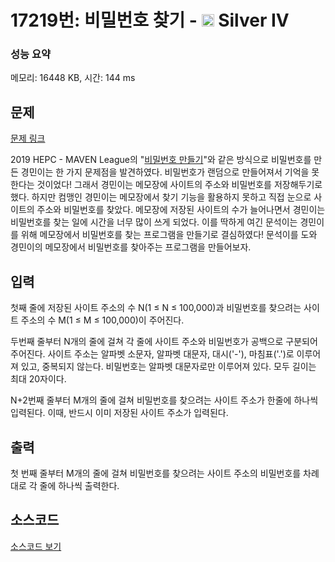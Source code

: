# 17219번: 비밀번호 찾기 - <img src="https://static.solved.ac/tier_small/7.svg" style="height:20px" /> Silver IV

<!-- performance -->
### 성능 요약
메모리: 16448 KB, 시간: 144 ms
<!-- end -->

## 문제

[문제 링크](https://boj.kr/17219)

<p>2019 HEPC - MAVEN League의 "<a href="/problem/17218">비밀번호 만들기</a>"와 같은 방식으로 비밀번호를 만든 경민이는 한 가지 문제점을 발견하였다. 비밀번호가 랜덤으로 만들어져서 기억을 못 한다는 것이었다! 그래서 경민이는 메모장에 사이트의 주소와 비밀번호를 저장해두기로 했다. 하지만 컴맹인 경민이는 메모장에서 찾기 기능을 활용하지 못하고&nbsp;직접 눈으로 사이트의 주소와 비밀번호를 찾았다. 메모장에 저장된 사이트의 수가 늘어나면서&nbsp;경민이는 비밀번호를 찾는 일에 시간을 너무 많이 쓰게 되었다. 이를 딱하게 여긴 문석이는 경민이를 위해 메모장에서 비밀번호를 찾는 프로그램을 만들기로 결심하였다! 문석이를 도와 경민이의 메모장에서 비밀번호를 찾아주는 프로그램을 만들어보자.</p>

## 입력

<p>첫째 줄에 저장된 사이트 주소의 수 N(1&nbsp;≤ N&nbsp;≤ 100,000)과 비밀번호를 찾으려는 사이트 주소의 수 M(1&nbsp;≤ M&nbsp;≤ 100,000)이 주어진다.</p>

<p>두번째 줄부터 N개의 줄에 걸쳐&nbsp;각 줄에 사이트 주소와 비밀번호가 공백으로 구분되어 주어진다. 사이트 주소는 알파벳 소문자,&nbsp;알파벳 대문자,&nbsp;대시('-'), 마침표('.')로 이루어져 있고, 중복되지 않는다. 비밀번호는 알파벳 대문자로만 이루어져 있다. 모두 길이는 최대 20자이다.</p>

<p>N+2번째 줄부터 M개의 줄에 걸쳐 비밀번호를 찾으려는 사이트 주소가 한줄에 하나씩 입력된다. 이때,&nbsp;반드시 이미 저장된 사이트 주소가 입력된다.</p>

## 출력

<p>첫 번째 줄부터 M개의 줄에 걸쳐&nbsp;비밀번호를 찾으려는 사이트 주소의 비밀번호를 차례대로 각 줄에 하나씩 출력한다.</p>

## 소스코드

[소스코드 보기](비밀번호%20찾기.cpp)